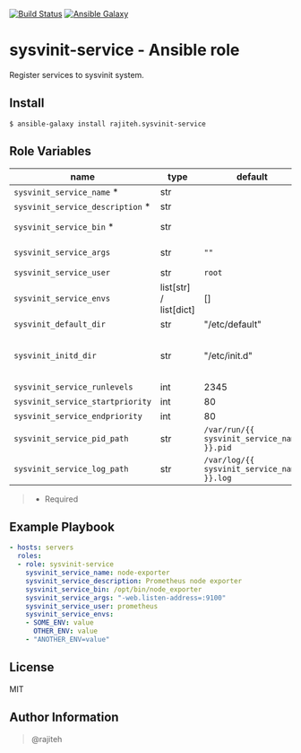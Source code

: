 [![Build Status](https://travis-ci.org/rajiteh/ansible-role-sysvinit-service.svg)](https://travis-ci.org/rajiteh/ansible-role-sysvinit-service)
[![Ansible Galaxy](http://img.shields.io/badge/ansible--galaxy-sysvinit--service-blue.svg)](https://galaxy.ansible.com/rajiteh/sysvinit-service/)

sysvinit-service - Ansible role
===============

Register services to sysvinit system. 

Install
-------

    $ ansible-galaxy install rajiteh.sysvinit-service


Role Variables
--------------

|name                |type    |default|description
|--------------------|--------|-------|-------------
|`sysvinit_service_name` * |str||service name
|`sysvinit_service_description` * |str||service description
|`sysvinit_service_bin` * |str||path to the service executable
|`sysvinit_service_args`|str|`""`| arguments to the service executable
|`sysvinit_service_user`|str|`root`|user to run the service as
|`sysvinit_service_envs`|list[str] / list[dict]|[]|`/etc/default/:service_name` for each item, if string, will be 
|`sysvinit_default_dir`|str|"/etc/default"|envs file path
|`sysvinit_initd_dir`|str|"/etc/init.d"|init.d path rendered in a new line, if map, will be rendered as key=value in the defaults file.
|`sysvinit_service_runlevels`|int|2345|chkconfig runlevels
|`sysvinit_service_startpriority`|int|80|chkconfig start priority
|`sysvinit_service_endpriority`|int|80|chkconfig end priority
|`sysvinit_service_pid_path`|str|`/var/run/{{ sysvinit_service_name }}.pid`|path to create the pid 
|`sysvinit_service_log_path`|str|`/var/log/{{ sysvinit_service_name }}.log`|path to create the log


> * Required

Example Playbook
----------------

```yaml
- hosts: servers
  roles:
  - role: sysvinit-service
    sysvinit_service_name: node-exporter
    sysvinit_service_description: Prometheus node exporter
    sysvinit_service_bin: /opt/bin/node_exporter
    sysvinit_service_args: "-web.listen-address=:9100"
    sysvinit_service_user: prometheus
    sysvinit_service_envs:
    - SOME_ENV: value
      OTHER_ENV: value
    - "ANOTHER_ENV=value"
```

License
-------

MIT

Author Information
------------------

> @rajiteh
